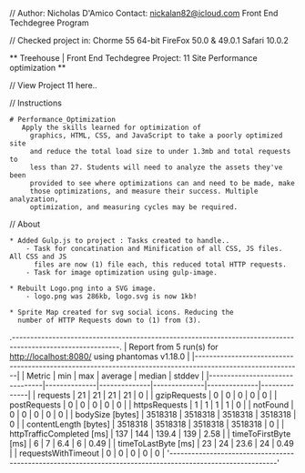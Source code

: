 //	Author: Nicholas D'Amico Contact: nickalan82@icloud.com Front End Techdegree Program

//	Checked project in: Chorme 55 64-bit FireFox 50.0 & 49.0.1 Safari 10.0.2

**	Treehouse | Front End Techdegree Project: 11 Site Performance optimization  **

//	View Project 11 here..

//	Instructions

	# Performance_Optimization
       Apply the skills learned for optimization of
		 graphics, HTML, CSS, and JavaScript to take a poorly optimized site
		 and reduce the total load size to under 1.3mb and total requests to
		 less than 27. Students will need to analyze the assets they've been
		 provided to see where optimizations can and need to be made, make
		 those optimizations, and measure their success. Multiple analyzation,
		 optimization, and measuring cycles may be required.
		 

 //	About

 	* Added Gulp.js to project : Tasks created to handle..
 		- Task for concatination and Minification of all CSS, JS files. All CSS and JS 
 		  files are now (1) file each, this reduced total HTTP requests.
 		- Task for image optimization using gulp-image.
 	
 	* Rebuilt Logo.png into a SVG image.
 		- logo.png was 286kb, logo.svg is now 1kb!

 	* Sprite Map created for svg social icons. Reducing the
 	  number of HTTP Requests down to (1) from (3).

.-----------------------------------------------------------------------------------------------------------.
| Report from 5 run(s) for <http://localhost:8080/> using phantomas v1.18.0                                 |
|-----------------------------------------------------------------------------------------------------------|
|             Metric             |     min      |     max      |   average    |    median    |    stddev    |
|--------------------------------|--------------|--------------|--------------|--------------|--------------|
| requests                       |           21 |           21 |           21 |           21 |            0 |
| gzipRequests                   |            0 |            0 |            0 |            0 |            0 |
| postRequests                   |            0 |            0 |            0 |            0 |            0 |
| httpsRequests                  |            1 |            1 |            1 |            1 |            0 |
| notFound                       |            0 |            0 |            0 |            0 |            0 |
| bodySize [bytes]               |      3518318 |      3518318 |      3518318 |      3518318 |            0 |
| contentLength [bytes]          |      3518318 |      3518318 |      3518318 |      3518318 |            0 |
| httpTrafficCompleted [ms]      |          137 |          144 |        139.4 |          139 |         2.58 |
| timeToFirstByte [ms]           |            6 |            7 |          6.4 |            6 |         0.49 |
| timeToLastByte [ms]            |           23 |           24 |         23.6 |           24 |         0.49 |
| requestsWithTimeout            |            0 |            0 |            0 |            0 |            0 |
'-----------------------------------------------------------------------------------------------------------'
